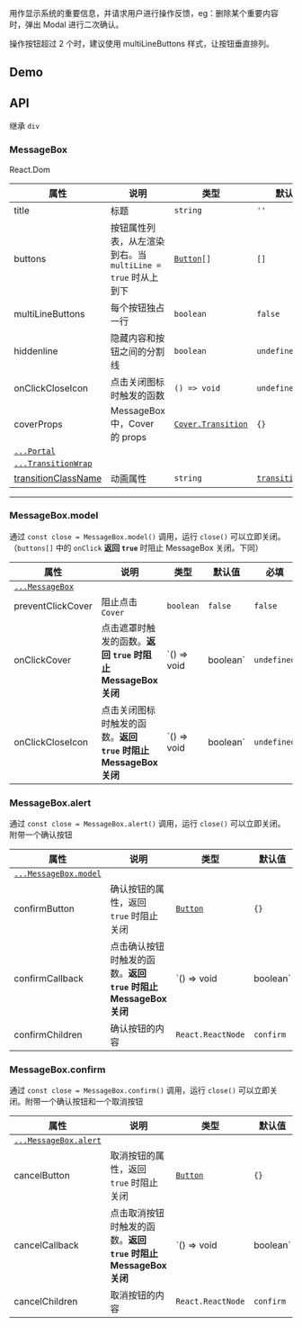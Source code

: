 用作显示系统的重要信息，并请求用户进行操作反馈，eg：删除某个重要内容时，弹出 Modal 进行二次确认。

操作按钮超过 2 个时，建议使用 multiLineButtons 样式，让按钮垂直排列。

## Demo

## API

继承 `div`

### MessageBox

React.Dom

| 属性 | 说明 | 类型 | 默认值 | 必填 |
| --- | --- | --- | --- | --- |
| title | 标题 | `string` | `''` | `false` |
| buttons | 按钮属性列表，从左渲染到右。当 `multiLine = true` 时从上到下 | [`Button`](#/document/Button)`[]` | `[]` | `false` |
| multiLineButtons | 每个按钮独占一行 | `boolean` | `false` | `false` |
| hiddenline | 隐藏内容和按钮之间的分割线 | `boolean` | `undefined` | `false` |
| onClickCloseIcon | 点击关闭图标时触发的函数 | `() => void` | `undefined` | `false` |
| coverProps | MessageBox 中，Cover 的 props | [`Cover.Transition`](#/document/Cover) | `{}` | `false` |
| [`...Portal`](#/document/Portal) |  |  |  |  |
| [`...TransitionWrap`](#/document/TransitionWrap) |  |  |  |  |
| [transitionClassName](#/document/TransitionWrap) | 动画属性 | `string` | [`transitionFade`](#/document/variable) | `false` |

---

### MessageBox.model

通过 `const close = MessageBox.model()` 调用，运行 `close()` 可以立即关闭。（`buttons[]` 中的 `onClick` **返回 `true`** 时阻止 MessageBox 关闭。下同）

| 属性 | 说明 | 类型 | 默认值 | 必填 |
| --- | --- | --- | --- | --- |
| [`...MessageBox`](#/document/MessageBox) |  |  |  |  |
| preventClickCover | 阻止点击 `Cover` | `boolean` | `false` | `false` |
| onClickCover | 点击遮罩时触发的函数。**返回 `true` 时阻止 MessageBox 关闭** | `() => void | boolean` | `undefined` | `false` |
| onClickCloseIcon | 点击关闭图标时触发的函数。**返回 `true` 时阻止 MessageBox 关闭** | `() => void | boolean` | `undefined` | `false` |

### MessageBox.alert

通过 `const close = MessageBox.alert()` 调用，运行 `close()` 可以立即关闭。附带一个确认按钮

| 属性 | 说明 | 类型 | 默认值 | 必填 |
| --- | --- | --- | --- | --- |
| [`...MessageBox.model`](#/document/MessageBox) |  |  |  |  |
| confirmButton | 确认按钮的属性，返回 `true` 时阻止关闭 | [`Button`](#/document/Button) | `{}` | `false` |
| confirmCallback | 点击确认按钮时触发的函数。**返回 `true` 时阻止 MessageBox 关闭** | `() => void | boolean` | `() => {}` | `false` |
| confirmChildren | 确认按钮的内容 | `React.ReactNode` | `confirm` | `false` |

### MessageBox.confirm

通过 `const close = MessageBox.confirm()` 调用，运行 `close()` 可以立即关闭。附带一个确认按钮和一个取消按钮

| 属性 | 说明 | 类型 | 默认值 | 必填 |
| --- | --- | --- | --- | --- |
| [`...MessageBox.alert`](#/document/MessageBox) |  |  |  |  |
| cancelButton | 取消按钮的属性，返回 `true` 时阻止关闭 | [`Button`](#/document/Button) | `{}` | `false` |
| cancelCallback | 点击取消按钮时触发的函数。**返回 `true` 时阻止 MessageBox 关闭** | `() => void | boolean` | `() => {}` | `false` |
| cancelChildren | 取消按钮的内容 | `React.ReactNode` | `confirm` | `false` |

